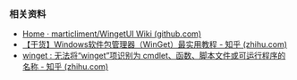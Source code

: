 
### 相关资料

- [Home · marticliment/WingetUI Wiki (github.com)](https://github.com/marticliment/WingetUI/wiki)
- [【干货】Windows软件包管理器（WinGet）最实用教程 - 知乎 (zhihu.com)](https://zhuanlan.zhihu.com/p/659515299)
- [winget : 无法将“winget”项识别为 cmdlet、函数、脚本文件或可运行程序的名称 - 知乎 (zhihu.com)](https://zhuanlan.zhihu.com/p/448358049)